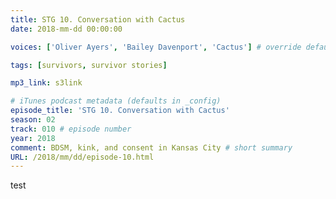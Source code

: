 ```yaml
---
title: STG 10. Conversation with Cactus
date: 2018-mm-dd 00:00:00

voices: ['Oliver Ayers', 'Bailey Davenport', 'Cactus'] # override default (which is just Oliver and Bailey) - delete line if just us

tags: [survivors, survivor stories]

mp3_link: s3link

# iTunes podcast metadata (defaults in _config)
episode_title: 'STG 10. Conversation with Cactus'
season: 02
track: 010 # episode number
year: 2018
comment: BDSM, kink, and consent in Kansas City # short summary
URL: /2018/mm/dd/episode-10.html
---
```


test
